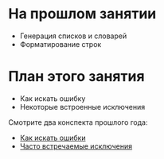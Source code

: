 # На прошлом занятии
* Генерация списков и словарей
* Форматирование строк

# План этого занятия
* Как искать ошибку
* Некоторые встроенные исключения

Смотрите два конспекта прошлого года:
* [Как искать ошибки](https://github.com/lizaku/Programming-and-computer-instruments/blob/master/seminars/Errors-and-Exceptions.ipynb)
* [Часто встречаемые исключения](https://github.com/lizaku/Programming-and-computer-instruments/blob/master/seminars/Built-In-Exceptions.ipynb) 